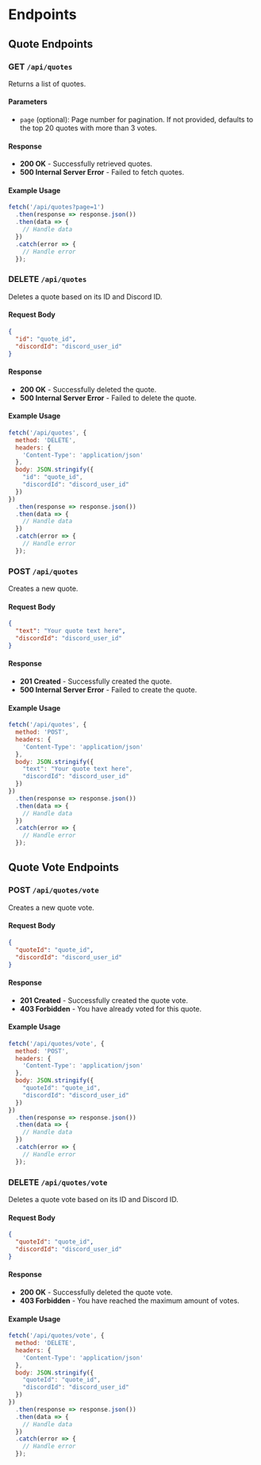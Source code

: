# Endpoints

## Quote Endpoints

### GET `/api/quotes`

Returns a list of quotes.

#### Parameters

- `page` (optional): Page number for pagination. If not provided, defaults to the top 20 quotes with more than 3 votes.

#### Response

- **200 OK** - Successfully retrieved quotes.
- **500 Internal Server Error** - Failed to fetch quotes.

#### Example Usage

```javascript
fetch('/api/quotes?page=1')
  .then(response => response.json())
  .then(data => {
    // Handle data
  })
  .catch(error => {
    // Handle error
  });
```

### DELETE `/api/quotes`

Deletes a quote based on its ID and Discord ID.

#### Request Body

```json
{
  "id": "quote_id",
  "discordId": "discord_user_id"
}
```

#### Response

- **200 OK** - Successfully deleted the quote.
- **500 Internal Server Error** - Failed to delete the quote.

#### Example Usage

```javascript
fetch('/api/quotes', {
  method: 'DELETE',
  headers: {
    'Content-Type': 'application/json'
  },
  body: JSON.stringify({
    "id": "quote_id",
    "discordId": "discord_user_id"
  })
})
  .then(response => response.json())
  .then(data => {
    // Handle data
  })
  .catch(error => {
    // Handle error
  });
```

### POST `/api/quotes`

Creates a new quote.

#### Request Body

```json
{
  "text": "Your quote text here",
  "discordId": "discord_user_id"
}
```

#### Response

- **201 Created** - Successfully created the quote.
- **500 Internal Server Error** - Failed to create the quote.

#### Example Usage

```javascript
fetch('/api/quotes', {
  method: 'POST',
  headers: {
    'Content-Type': 'application/json'
  },
  body: JSON.stringify({
    "text": "Your quote text here",
    "discordId": "discord_user_id"
  })
})
  .then(response => response.json())
  .then(data => {
    // Handle data
  })
  .catch(error => {
    // Handle error
  });
```

## Quote Vote Endpoints

### POST `/api/quotes/vote`

Creates a new quote vote.

#### Request Body

```json
{
  "quoteId": "quote_id",
  "discordId": "discord_user_id"
}
```

#### Response

- **201 Created** - Successfully created the quote vote.
- **403 Forbidden** - You have already voted for this quote.

#### Example Usage

```javascript
fetch('/api/quotes/vote', {
  method: 'POST',
  headers: {
    'Content-Type': 'application/json'
  },
  body: JSON.stringify({
    "quoteId": "quote_id",
    "discordId": "discord_user_id"
  })
})
  .then(response => response.json())
  .then(data => {
    // Handle data
  })
  .catch(error => {
    // Handle error
  });
```

### DELETE `/api/quotes/vote`

Deletes a quote vote based on its ID and Discord ID.

#### Request Body

```json
{
  "quoteId": "quote_id",
  "discordId": "discord_user_id"
}
```

#### Response

- **200 OK** - Successfully deleted the quote vote.
- **403 Forbidden** - You have reached the maximum amount of votes.

#### Example Usage

```javascript
fetch('/api/quotes/vote', {
  method: 'DELETE',
  headers: {
    'Content-Type': 'application/json'
  },
  body: JSON.stringify({
    "quoteId": "quote_id",
    "discordId": "discord_user_id"
  })
})
  .then(response => response.json())
  .then(data => {
    // Handle data
  })
  .catch(error => {
    // Handle error
  });
```
